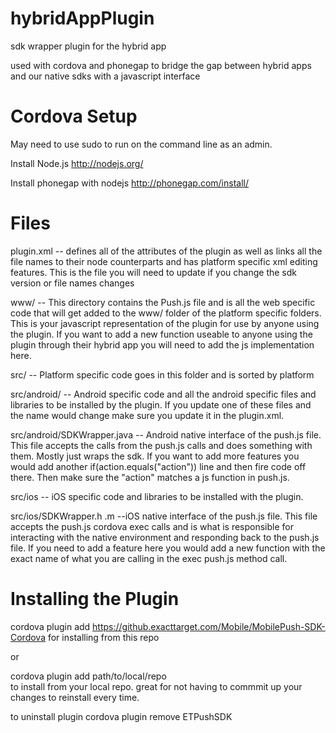 hybridAppPlugin
===============

sdk wrapper plugin for the hybrid app

used with cordova and phonegap to bridge the gap between hybrid apps and our native sdks with a javascript interface

Cordova Setup
=============

May need to use sudo to run on the command line as an admin.

Install Node.js
http://nodejs.org/

Install phonegap with nodejs
http://phonegap.com/install/

Files
============

plugin.xml  -- defines all of the attributes of the plugin as well as links all the file names to their node counterparts and has platform specific xml editing features. This is the file you will need to update if you change the sdk version or file names changes

www/   -- This directory contains the Push.js file and is all the web specific code that will get added to the www/ folder of the platform specific folders. This is your javascript representation of the plugin for use by anyone using the plugin. If you want to add a new function useable to anyone using the plugin through their hybrid app you will need to add the js implementation here.

src/ -- Platform specific code goes in this folder and is sorted by platform

src/android/  -- Android specific code and all the android specific files and libraries to be installed by the plugin. If you update one of these files and the name would change make sure you update it in the plugin.xml. 

src/android/SDKWrapper.java  -- Android native interface of the push.js file. This file accepts the calls from the push.js calls and does something with them. Mostly just wraps the sdk. If you want to add more features you would add another if(action.equals("action")) line and then fire code off there. Then make sure the "action" matches a js function in push.js.

src/ios -- iOS specific code and libraries to be installed with the plugin.

src/ios/SDKWrapper.h .m --iOS native interface of the push.js file. This file accepts the push.js cordova exec calls and is what is responsible for interacting with the native environment and responding back to the push.js file. If you need to add a feature here you would add a new function with the exact name of what you are calling in the exec push.js method call.

Installing the Plugin
=====================

cordova plugin add https://github.exacttarget.com/Mobile/MobilePush-SDK-Cordova 
for installing from this repo

or 

cordova plugin add path/to/local/repo  
to install from your local repo. great for not having to commmit up your changes to reinstall every time.

to uninstall plugin
cordova plugin remove ETPushSDK
